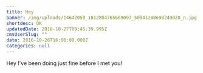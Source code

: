 ```yaml
---
title: Hey
banner: /img/uploads/14642050_1812804765669097_50941280698249028_n.jpg
shortdesc: OK
updatedDate: 2016-10-27T09:45:39.995Z
cmsUserSlug: ""
date: 2016-10-26T16:00:00.000Z
categories: null
---
```


Hey I've been doing just fine before I met you!
